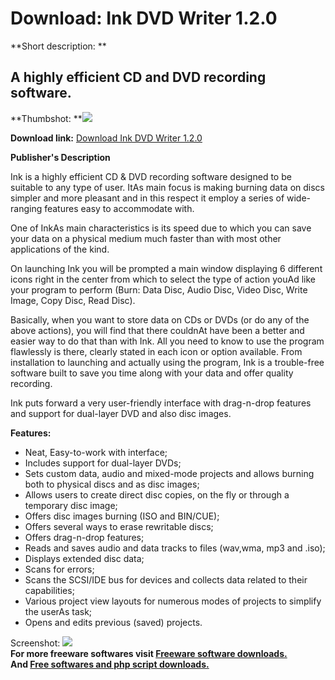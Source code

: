 # Download: Ink DVD Writer 1.2.0

**Short description: **

## A highly efficient CD and DVD recording software.

  
**Thumbshot: **![](http://www.freewarefiles.com/screenshot/inkdvdbrnr_md.jpg)   
  
**Download link:** [Download Ink DVD Writer 1.2.0](http://freesoftwares.boysofts.com/Ink-DVD-Writer_program_60310.html)  
  

**Publisher's Description**  
  

Ink is a highly efficient CD & DVD recording software designed to be suitable
to any type of user. ItAs main focus is making burning data on discs simpler
and more pleasant and in this respect it employ a series of wide-ranging
features easy to accommodate with.

One of InkAs main characteristics is its speed due to which you can save your
data on a physical medium much faster than with most other applications of the
kind.

On launching Ink you will be prompted a main window displaying 6 different
icons right in the center from which to select the type of action youAd like
your program to perform (Burn: Data Disc, Audio Disc, Video Disc, Write Image,
Copy Disc, Read Disc).

Basically, when you want to store data on CDs or DVDs (or do any of the above
actions), you will find that there couldnAt have been a better and easier way
to do that than with Ink. All you need to know to use the program flawlessly
is there, clearly stated in each icon or option available. From installation
to launching and actually using the program, Ink is a trouble-free software
built to save you time along with your data and offer quality recording.

Ink puts forward a very user-friendly interface with drag-n-drop features and
support for dual-layer DVD and also disc images.

**Features:**

  * Neat, Easy-to-work with interface; 
  * Includes support for dual-layer DVDs; 
  * Sets custom data, audio and mixed-mode projects and allows burning both to physical discs and as disc images; 
  * Allows users to create direct disc copies, on the fly or through a temporary disc image; 
  * Offers disc images burning (ISO and BIN/CUE); 
  * Offers several ways to erase rewritable discs; 
  * Offers drag-n-drop features; 
  * Reads and saves audio and data tracks to files (wav,wma, mp3 and .iso); 
  * Displays extended disc data; 
  * Scans for errors; 
  * Scans the SCSI/IDE bus for devices and collects data related to their capabilities; 
  * Various project view layouts for numerous modes of projects to simplify the userAs task; 
  * Opens and edits previous (saved) projects. 

  
  
Screenshot: ![](http://www.freewarefiles.com/screenshot/inkdvdbrnr.jpg)  
**For more freeware softwares visit [Freeware software downloads.](http://freesoftwares.boysofts.com/)**   
**And [Free softwares and php script downloads.](http://www.boysofts.com/)**

